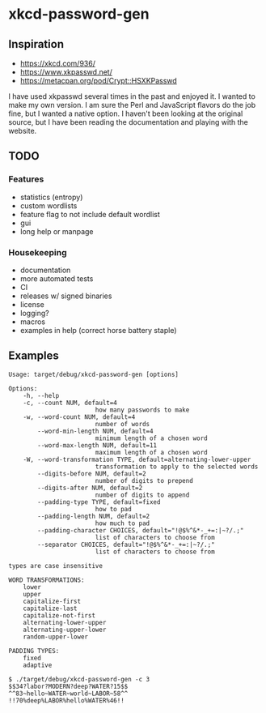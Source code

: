 # xkcd-password-gen

## Inspiration

- https://xkcd.com/936/
- https://www.xkpasswd.net/
- https://metacpan.org/pod/Crypt::HSXKPasswd

I have used xkpasswd several times in the past and enjoyed it.
I wanted to make my own version.
I am sure the Perl and JavaScript flavors do the job fine, but I wanted a native option.
I haven't been looking at the original source, but I have been reading the documentation and playing with the website.

## TODO

### Features

- statistics (entropy)
- custom wordlists
- feature flag to not include default wordlist
- gui
- long help or manpage

### Housekeeping

- documentation
- more automated tests
- CI
- releases w/ signed binaries
- license
- logging?
- macros
- examples in help (correct horse battery staple)

## Examples

```
Usage: target/debug/xkcd-password-gen [options]

Options:
    -h, --help
    -c, --count NUM, default=4
                        how many passwords to make
    -w, --word-count NUM, default=4
                        number of words
        --word-min-length NUM, default=4
                        minimum length of a chosen word
        --word-max-length NUM, default=11
                        maximum length of a chosen word
    -W, --word-transformation TYPE, default=alternating-lower-upper
                        transformation to apply to the selected words
        --digits-before NUM, default=2
                        number of digits to prepend
        --digits-after NUM, default=2
                        number of digits to append
        --padding-type TYPE, default=fixed
                        how to pad
        --padding-length NUM, default=2
                        how much to pad
        --padding-character CHOICES, default="!@$%^&*-_+=:|~?/.;"
                        list of characters to choose from
        --separator CHOICES, default="!@$%^&*-_+=:|~?/.;"
                        list of characters to choose from

types are case insensitive

WORD TRANSFORMATIONS:
    lower
    upper
    capitalize-first
    capitalize-last
    capitalize-not-first
    alternating-lower-upper
    alternating-upper-lower
    random-upper-lower

PADDING TYPES:
    fixed
    adaptive
```

```
$ ./target/debug/xkcd-password-gen -c 3
$$34?labor?MODERN?deep?WATER?15$$
^^83~hello~WATER~world~LABOR~58^^
!!70%deep%LABOR%hello%WATER%46!!
```
